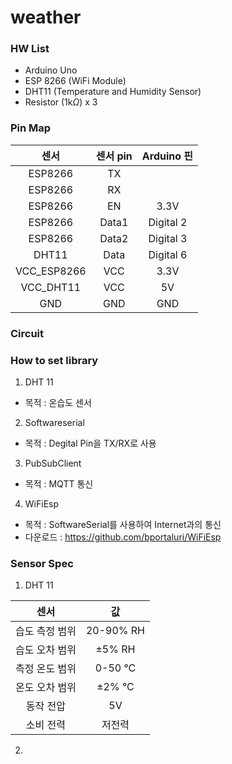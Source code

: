 # weather

### HW List
- Arduino Uno
- ESP 8266 (WiFi Module)
- DHT11 (Temperature and Humidity Sensor)
- Resistor (1k$\Omega$) x 3


### Pin Map

| 센서 | 센서 pin | Arduino 핀|
|:--:|:--:|:--:|
|ESP8266|TX||
|ESP8266|RX||
|ESP8266|EN|3.3V|
|ESP8266|Data1|Digital 2|
|ESP8266|Data2|Digital 3|
|DHT11|Data|Digital 6|
|VCC_ESP8266|VCC|3.3V|
|VCC_DHT11|VCC|5V|
|GND|GND|GND|




### Circuit






### How to set library
1. DHT 11
- 목적 : 온습도 센서

2. Softwareserial
- 목적 : Degital Pin을 TX/RX로 사용


3. PubSubClient
- 목적 : MQTT 통신

4. WiFiEsp
- 목적 : SoftwareSerial를 사용하여 Internet과의 통신
- 다운로드 : https://github.com/bportaluri/WiFiEsp
  

### Sensor Spec
1. DHT 11
   
| 센서 | 값 |
|:--:|:--:|
|습도 측정 범위 | 20-90% RH|
|습도 오차 범위 | ±5% RH|
|측정 온도 범위 | 0-50 °C|
|온도 오차 범위 | ±2% °C|
|동작 전압 | 5V|
|소비 전력 | 저전력|

2. 
